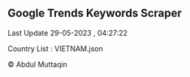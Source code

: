 

## Google Trends Keywords Scraper 
 
Last Update 29-05-2023 , 04:27:22

Country List :
VIETNAM.json



© Abdul Muttaqin 

